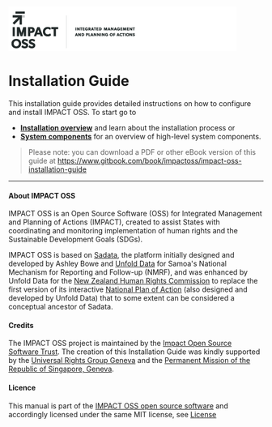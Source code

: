 ![](/assets/logo.png)
# Installation Guide

This installation guide provides detailed instructions on how to configure and install IMPACT OSS. To start go to

* **[Installation overview](/overview.md)** and learn about the installation process or
* **[System components](/components.md)** for an overview of high-level system components.

> Please note: you can download a PDF or other eBook version of this guide at https://www.gitbook.com/book/impactoss/impact-oss-installation-guide

---

#### About IMPACT OSS

IMPACT OSS is an Open Source Software (OSS) for Integrated Management and Planning of Actions (IMPACT), created to assist States with coordinating and monitoring implementation of human rights and the Sustainable Development Goals (SDGs).

IMPACT OSS is based on [Sadata](https://github.com/nmrf/sadata), the platform initially designed and developed by Ashley Bowe and [Unfold Data](http://unfolddata.com) for Samoa's National Mechanism for Reporting and Follow-up (NMRF), and was enhanced by Unfold Data for the [New Zealand Human Rights Commission](http://hrc.co.nz/) to replace the first version of its interactive [National Plan of Action](http://npa.hrc.co.nz) (also designed and developed by Unfold Data) that to some extent can be considered a conceptual ancestor of Sadata.

#### Credits

The IMPACT OSS project is maintained by the [Impact Open Source Software Trust](http://impactoss.org/). The creation of this Installation Guide was kindly supported by the [Universal Rights Group Geneva](http://www.universal-rights.org/) and the [Permanent Mission of the Republic of Singapore, Geneva](https://www.mfa.gov.sg/content/mfa/overseasmission/geneva.html).

#### Licence

This manual is part of the [IMPACT OSS open source software](https://github.com/impactoss/impactoss-server/) and accordingly licensed under the same MIT license, see [License](LICENSE.md)
